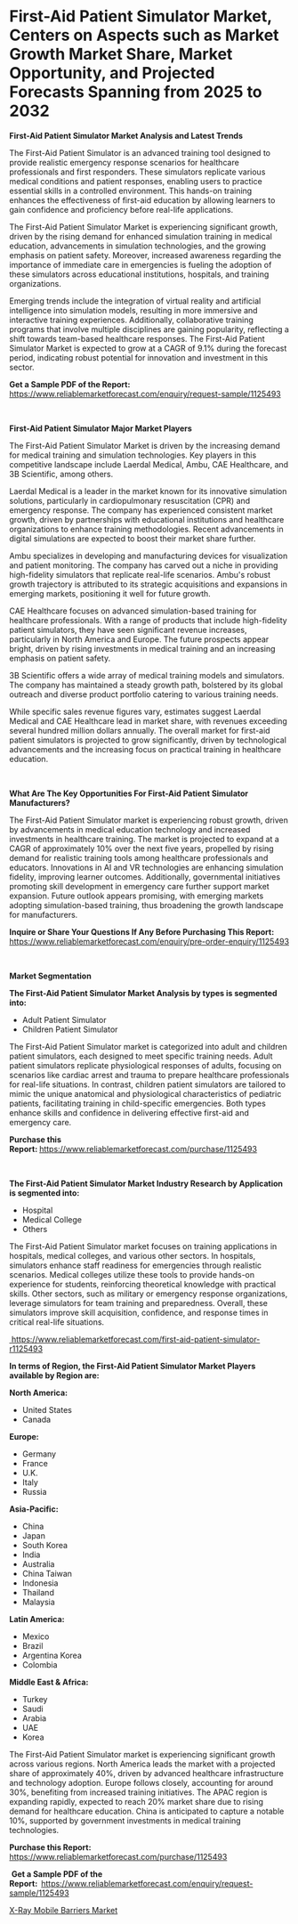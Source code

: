 <p><h1>First-Aid Patient Simulator Market, Centers on Aspects such as Market Growth Market Share, Market Opportunity, and Projected Forecasts Spanning from 2025 to 2032</h1></p><p><strong>First-Aid Patient Simulator Market Analysis and Latest Trends</strong></p>
<p><p>The First-Aid Patient Simulator is an advanced training tool designed to provide realistic emergency response scenarios for healthcare professionals and first responders. These simulators replicate various medical conditions and patient responses, enabling users to practice essential skills in a controlled environment. This hands-on training enhances the effectiveness of first-aid education by allowing learners to gain confidence and proficiency before real-life applications.</p><p>The First-Aid Patient Simulator Market is experiencing significant growth, driven by the rising demand for enhanced simulation training in medical education, advancements in simulation technologies, and the growing emphasis on patient safety. Moreover, increased awareness regarding the importance of immediate care in emergencies is fueling the adoption of these simulators across educational institutions, hospitals, and training organizations.</p><p>Emerging trends include the integration of virtual reality and artificial intelligence into simulation models, resulting in more immersive and interactive training experiences. Additionally, collaborative training programs that involve multiple disciplines are gaining popularity, reflecting a shift towards team-based healthcare responses. The First-Aid Patient Simulator Market is expected to grow at a CAGR of 9.1% during the forecast period, indicating robust potential for innovation and investment in this sector.</p></p>
<p><strong>Get a Sample PDF of the Report:&nbsp;</strong> <a href="https://www.reliablemarketforecast.com/enquiry/request-sample/1125493?utm_campaign=2755&utm_medium=2&utm_source=Github&utm_content=ia&utm_term=04032025&utm_id=first-aid-patient-simulator">https://www.reliablemarketforecast.com/enquiry/request-sample/1125493</a></p>
<p>&nbsp;</p>
<p><strong>First-Aid Patient Simulator Major Market Players</strong></p>
<p><p>The First-Aid Patient Simulator Market is driven by the increasing demand for medical training and simulation technologies. Key players in this competitive landscape include Laerdal Medical, Ambu, CAE Healthcare, and 3B Scientific, among others.</p><p>Laerdal Medical is a leader in the market known for its innovative simulation solutions, particularly in cardiopulmonary resuscitation (CPR) and emergency response. The company has experienced consistent market growth, driven by partnerships with educational institutions and healthcare organizations to enhance training methodologies. Recent advancements in digital simulations are expected to boost their market share further.</p><p>Ambu specializes in developing and manufacturing devices for visualization and patient monitoring. The company has carved out a niche in providing high-fidelity simulators that replicate real-life scenarios. Ambu's robust growth trajectory is attributed to its strategic acquisitions and expansions in emerging markets, positioning it well for future growth.</p><p>CAE Healthcare focuses on advanced simulation-based training for healthcare professionals. With a range of products that include high-fidelity patient simulators, they have seen significant revenue increases, particularly in North America and Europe. The future prospects appear bright, driven by rising investments in medical training and an increasing emphasis on patient safety.</p><p>3B Scientific offers a wide array of medical training models and simulators. The company has maintained a steady growth path, bolstered by its global outreach and diverse product portfolio catering to various training needs.</p><p>While specific sales revenue figures vary, estimates suggest Laerdal Medical and CAE Healthcare lead in market share, with revenues exceeding several hundred million dollars annually. The overall market for first-aid patient simulators is projected to grow significantly, driven by technological advancements and the increasing focus on practical training in healthcare education.</p></p>
<p>&nbsp;</p>
<p><strong>What Are The Key Opportunities For First-Aid Patient Simulator Manufacturers?</strong></p>
<p><p>The First-Aid Patient Simulator market is experiencing robust growth, driven by advancements in medical education technology and increased investments in healthcare training. The market is projected to expand at a CAGR of approximately 10% over the next five years, propelled by rising demand for realistic training tools among healthcare professionals and educators. Innovations in AI and VR technologies are enhancing simulation fidelity, improving learner outcomes. Additionally, governmental initiatives promoting skill development in emergency care further support market expansion. Future outlook appears promising, with emerging markets adopting simulation-based training, thus broadening the growth landscape for manufacturers.</p></p>
<p><strong>Inquire or Share Your Questions If Any Before Purchasing This Report:</strong> <a href="https://www.reliablemarketforecast.com/enquiry/pre-order-enquiry/1125493?utm_campaign=2755&utm_medium=2&utm_source=Github&utm_content=ia&utm_term=04032025&utm_id=first-aid-patient-simulator">https://www.reliablemarketforecast.com/enquiry/pre-order-enquiry/1125493</a></p>
<p>&nbsp;</p>
<p><strong>Market Segmentation</strong></p>
<p><strong>The First-Aid Patient Simulator Market Analysis by types is segmented into:</strong></p>
<p><ul><li>Adult Patient Simulator</li><li>Children Patient Simulator</li></ul></p>
<p><p>The First-Aid Patient Simulator market is categorized into adult and children patient simulators, each designed to meet specific training needs. Adult patient simulators replicate physiological responses of adults, focusing on scenarios like cardiac arrest and trauma to prepare healthcare professionals for real-life situations. In contrast, children patient simulators are tailored to mimic the unique anatomical and physiological characteristics of pediatric patients, facilitating training in child-specific emergencies. Both types enhance skills and confidence in delivering effective first-aid and emergency care.</p></p>
<p><strong>Purchase this Report:&nbsp;</strong><a href="https://www.reliablemarketforecast.com/purchase/1125493?utm_campaign=2755&utm_medium=2&utm_source=Github&utm_content=ia&utm_term=04032025&utm_id=first-aid-patient-simulator">https://www.reliablemarketforecast.com/purchase/1125493</a></p>
<p>&nbsp;</p>
<p><strong>The First-Aid Patient Simulator Market Industry Research by Application is segmented into:</strong></p>
<p><ul><li>Hospital</li><li>Medical College</li><li>Others</li></ul></p>
<p><p>The First-Aid Patient Simulator market focuses on training applications in hospitals, medical colleges, and various other sectors. In hospitals, simulators enhance staff readiness for emergencies through realistic scenarios. Medical colleges utilize these tools to provide hands-on experience for students, reinforcing theoretical knowledge with practical skills. Other sectors, such as military or emergency response organizations, leverage simulators for team training and preparedness. Overall, these simulators improve skill acquisition, confidence, and response times in critical real-life situations.</p></p>
<p><a href="https://www.reliablemarketforecast.com/first-aid-patient-simulator-r1125493?utm_campaign=2755&utm_medium=2&utm_source=Github&utm_content=ia&utm_term=04032025&utm_id=first-aid-patient-simulator">&nbsp;https://www.reliablemarketforecast.com/first-aid-patient-simulator-r1125493</a></p>
<p><strong>In terms of Region, the First-Aid Patient Simulator Market Players available by Region are:</strong></p>
<p>
    <p> <strong> North America: </strong>
        <ul>
            <li>United States</li>
            <li>Canada</li>
        </ul>
        </p> 
    <p> <strong> Europe: </strong>
        <ul>
            <li>Germany</li>
            <li>France</li>
            <li>U.K.</li>
            <li>Italy</li>
            <li>Russia</li>
        </ul>
        </p> 
    <p> <strong> Asia-Pacific: </strong>
        <ul>
            <li>China</li>
            <li>Japan</li>
            <li>South Korea</li>
            <li>India</li>
            <li>Australia</li>
            <li>China Taiwan</li>
            <li>Indonesia</li>
            <li>Thailand</li>
            <li>Malaysia</li>
        </ul>
        </p> 
    <p> <strong> Latin America: </strong>
        <ul>
            <li>Mexico</li>
            <li>Brazil</li>
            <li>Argentina Korea</li>
            <li>Colombia</li>
        </ul>
        </p> 
    <p> <strong> Middle East & Africa: </strong>
        <ul>
            <li>Turkey</li>
            <li>Saudi</li>
            <li>Arabia</li>
            <li>UAE</li>
            <li>Korea</li>
        </ul>
    </p>
    </p>
<p><p>The First-Aid Patient Simulator market is experiencing significant growth across various regions. North America leads the market with a projected share of approximately 40%, driven by advanced healthcare infrastructure and technology adoption. Europe follows closely, accounting for around 30%, benefiting from increased training initiatives. The APAC region is expanding rapidly, expected to reach 20% market share due to rising demand for healthcare education. China is anticipated to capture a notable 10%, supported by government investments in medical training technologies.</p></p>
<p><strong>Purchase this Report: </strong><a href="https://www.reliablemarketforecast.com/purchase/1125493?utm_campaign=2755&utm_medium=2&utm_source=Github&utm_content=ia&utm_term=04032025&utm_id=first-aid-patient-simulator">https://www.reliablemarketforecast.com/purchase/1125493</a></p>
<p>&nbsp;<strong>Get a Sample PDF of the Report:&nbsp;&nbsp;</strong><a href="https://www.reliablemarketforecast.com/enquiry/request-sample/1125493?utm_campaign=2755&utm_medium=2&utm_source=Github&utm_content=ia&utm_term=04032025&utm_id=first-aid-patient-simulator">https://www.reliablemarketforecast.com/enquiry/request-sample/1125493</a></p>
<p><strong></strong></p>
<p><p><a href="https://github.com/akrachveslov/Market-Research-Report-List-1/blob/main/x-ray-mobile-barriers-market.md?utm_campaign=2755&utm_medium=2&utm_source=Github&utm_content=ia&utm_term=04032025&utm_id=first-aid-patient-simulator">X-Ray Mobile Barriers Market</a></p></p>